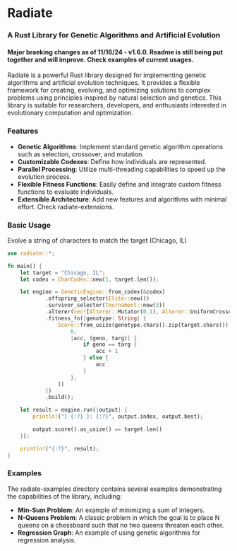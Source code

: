 # Radiate
### A Rust Library for Genetic Algorithms and Artificial Evolution

#### Major braeking changes as of 11/16/24 - v1.6.0. Readme is still being put together and will improve. Check examples of current usages.

Radiate is a powerful Rust library designed for implementing genetic algorithms and artificial evolution techniques. It provides a flexible framework for creating, evolving, and optimizing solutions to complex problems using principles inspired by natural selection and genetics. This library is suitable for researchers, developers, and enthusiasts interested in evolutionary computation and optimization.

### Features
* **Genetic Algorithms**: Implement standard genetic algorithm operations such as selection, crossover, and mutation.
* **Customizable Codexes**: Define how individuals are represented.
* **Parallel Processing**: Utilize multi-threading capabilities to speed up the evolution process.
* **Flexible Fitness Functions**: Easily define and integrate custom fitness functions to evaluate individuals.
* **Extensible Architecture**: Add new features and algorithms with minimal effort. Check radiate-extensions.

### Basic Usage
Evolve a string of characters to match the target (Chicago, IL)
```rust
use radiate::*;

fn main() {
    let target = "Chicago, IL";
    let codex = CharCodex::new(1, target.len());

    let engine = GeneticEngine::from_codex(&codex)
            .offspring_selector(Elite::new())
            .survivor_selector(Tournament::new(3))
            .alterer(vec![Alterer::Mutator(0.1), Alterer::UniformCrossover(0.5)])
            .fitness_fn(|genotype: String| {
                Score::from_usize(genotype.chars().zip(target.chars()).fold(
                    0,
                    |acc, (geno, targ)| {
                        if geno == targ {
                            acc + 1
                        } else {
                            acc
                        }
                    },
                ))
            })
            .build();

    let result = engine.run(|output| {
        println!("[ {:?} ]: {:?}", output.index, output.best);

        output.score().as_usize() == target.len()
    });

    println!("{:?}", result);
}
```
### Examples
The radiate-examples directory contains several examples demonstrating the capabilities of the library, including:
* **Min-Sum Problem**: An example of minimizing a sum of integers.
* **N-Queens Problem**: A classic problem in which the goal is to place N queens on a chessboard such that no two queens threaten each other.
* **Regression Graph**: An example of using genetic algorithms for regression analysis.